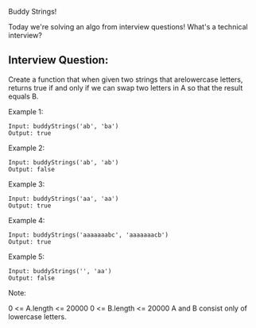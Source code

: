 Buddy Strings!


Today we're solving an algo from interview questions!  What's a technical interview?

## Interview Question:
Create a function that when given two strings that arelowercase letters, returns true if and only if we can swap two letters in A so that the result equals B.

 

Example 1:
```
Input: buddyStrings('ab', 'ba')
Output: true
```


Example 2:
```
Input: buddyStrings('ab', 'ab')
Output: false
```

Example 3:
```
Input: buddyStrings('aa', 'aa')
Output: true
```

Example 4:
```
Input: buddyStrings('aaaaaaabc', 'aaaaaaacb')
Output: true
```

Example 5:
```
Input: buddyStrings('', 'aa')
Output: false
```

Note:

0 <= A.length <= 20000
0 <= B.length <= 20000
A and B consist only of lowercase letters.
